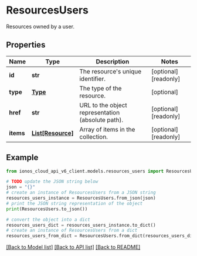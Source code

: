 # ResourcesUsers

Resources owned by a user.

## Properties

Name | Type | Description | Notes
------------ | ------------- | ------------- | -------------
**id** | **str** | The resource&#39;s unique identifier. | [optional] [readonly] 
**type** | [**Type**](Type.md) | The type of the resource. | [optional] 
**href** | **str** | URL to the object representation (absolute path). | [optional] [readonly] 
**items** | [**List[Resource]**](Resource.md) | Array of items in the collection. | [optional] [readonly] 

## Example

```python
from ionos_cloud_api_v6_client.models.resources_users import ResourcesUsers

# TODO update the JSON string below
json = "{}"
# create an instance of ResourcesUsers from a JSON string
resources_users_instance = ResourcesUsers.from_json(json)
# print the JSON string representation of the object
print(ResourcesUsers.to_json())

# convert the object into a dict
resources_users_dict = resources_users_instance.to_dict()
# create an instance of ResourcesUsers from a dict
resources_users_from_dict = ResourcesUsers.from_dict(resources_users_dict)
```
[[Back to Model list]](../README.md#documentation-for-models) [[Back to API list]](../README.md#documentation-for-api-endpoints) [[Back to README]](../README.md)


